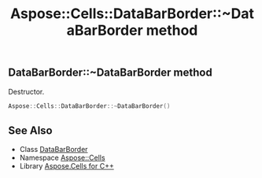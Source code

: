 ﻿---
title: Aspose::Cells::DataBarBorder::~DataBarBorder method
linktitle: ~DataBarBorder
second_title: Aspose.Cells for C++ API Reference
description: 'Aspose::Cells::DataBarBorder::~DataBarBorder method. Destructor in C++.'
type: docs
weight: 200
url: /cpp/aspose.cells/databarborder/~databarborder/
---
## DataBarBorder::~DataBarBorder method


Destructor.

```cpp
Aspose::Cells::DataBarBorder::~DataBarBorder()
```

## See Also

* Class [DataBarBorder](../)
* Namespace [Aspose::Cells](../../)
* Library [Aspose.Cells for C++](../../../)

